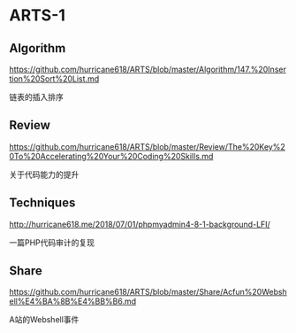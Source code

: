 # ARTS-1

## Algorithm

https://github.com/hurricane618/ARTS/blob/master/Algorithm/147.%20Insertion%20Sort%20List.md

链表的插入排序

## Review

https://github.com/hurricane618/ARTS/blob/master/Review/The%20Key%20To%20Accelerating%20Your%20Coding%20Skills.md

关于代码能力的提升

## Techniques

http://hurricane618.me/2018/07/01/phpmyadmin4-8-1-background-LFI/

一篇PHP代码审计的复现

## Share

https://github.com/hurricane618/ARTS/blob/master/Share/Acfun%20Webshell%E4%BA%8B%E4%BB%B6.md

A站的Webshell事件